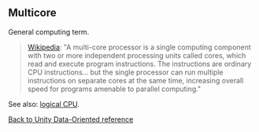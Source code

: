 ## Multicore

General computing term.

> [Wikipedia](https://en.wikipedia.org/wiki/Multi-core_processor): "A multi-core processor is a single computing component with two or more independent processing units called cores, which read and execute program instructions. The instructions are ordinary CPU instructions... but the single processor can run multiple instructions on separate cores at the same time, increasing overall speed for programs amenable to parallel computing."

See also: [logical CPU](logical_cpu.md).

[Back to Unity Data-Oriented reference](reference.md)